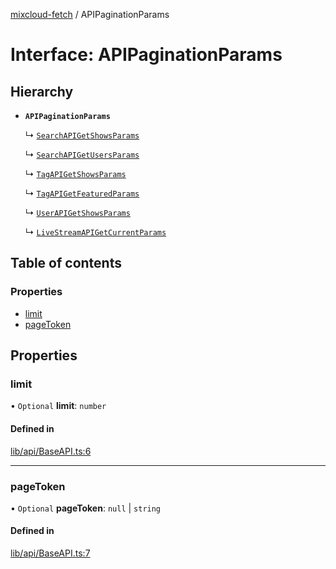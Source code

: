 [mixcloud-fetch](../README.md) / APIPaginationParams

# Interface: APIPaginationParams

## Hierarchy

- **`APIPaginationParams`**

  ↳ [`SearchAPIGetShowsParams`](SearchAPIGetShowsParams.md)

  ↳ [`SearchAPIGetUsersParams`](SearchAPIGetUsersParams.md)

  ↳ [`TagAPIGetShowsParams`](TagAPIGetShowsParams.md)

  ↳ [`TagAPIGetFeaturedParams`](TagAPIGetFeaturedParams.md)

  ↳ [`UserAPIGetShowsParams`](UserAPIGetShowsParams.md)

  ↳ [`LiveStreamAPIGetCurrentParams`](LiveStreamAPIGetCurrentParams.md)

## Table of contents

### Properties

- [limit](APIPaginationParams.md#limit)
- [pageToken](APIPaginationParams.md#pagetoken)

## Properties

### limit

• `Optional` **limit**: `number`

#### Defined in

[lib/api/BaseAPI.ts:6](https://github.com/patrickkfkan/mixcloud-fetch/blob/f797afa/src/lib/api/BaseAPI.ts#L6)

___

### pageToken

• `Optional` **pageToken**: ``null`` \| `string`

#### Defined in

[lib/api/BaseAPI.ts:7](https://github.com/patrickkfkan/mixcloud-fetch/blob/f797afa/src/lib/api/BaseAPI.ts#L7)
